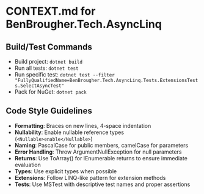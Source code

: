 # CONTEXT.md for BenBrougher.Tech.AsyncLinq

## Build/Test Commands
- Build project: `dotnet build`
- Run all tests: `dotnet test`
- Run specific test: `dotnet test --filter "FullyQualifiedName=BenBrougher.Tech.AsyncLinq.Tests.ExtensionsTests.SelectAsyncTest"`
- Pack for NuGet: `dotnet pack`

## Code Style Guidelines
- **Formatting**: Braces on new lines, 4-space indentation
- **Nullability**: Enable nullable reference types (`<Nullable>enable</Nullable>`)
- **Naming**: PascalCase for public members, camelCase for parameters
- **Error Handling**: Throw ArgumentNullException for null parameters
- **Returns**: Use ToArray() for IEnumerable returns to ensure immediate evaluation
- **Types**: Use explicit types when possible
- **Extensions**: Follow LINQ-like pattern for extension methods
- **Tests**: Use MSTest with descriptive test names and proper assertions